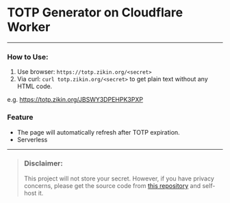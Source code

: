 # TOTP Generator on Cloudflare Worker
---
### How to Use:
1. Use browser: `https://totp.zikin.org/<secret>`
2. Via curl: `curl totp.zikin.org/<secret>` to get plain text without any HTML code.

e.g. https://totp.zikin.org/JBSWY3DPEHPK3PXP

### Feature
- The page will automatically refresh after TOTP expiration.
- Serverless

---
> ### Disclaimer: 
> This project will not store your secret. However, if you have privacy concerns, please get the source code from [this repository](https://github.com/Zikinn/totp-worker/blob/main/worker.js) and self-host it.

